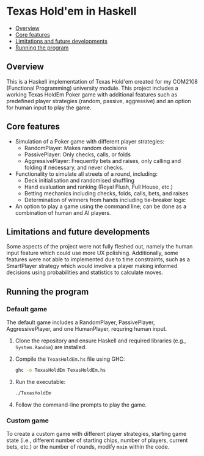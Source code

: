 # Texas Hold'em in Haskell

   * [Overview](#overview)
   * [Core features](#core-features)
   * [Limitations and future developments](#limitations-and-future-developments)
   * [Running the program](#how-to-run)

## Overview
This is a Haskell implementation of Texas Hold'em created for my COM2108 (Functional Programming) university module. This project includes a working Texas HoldEm Poker game with additional features such as predefined player strategies (random, passive, aggressive) and an option for human input to play the game.

## Core features
- Simulation of a Poker game with different player strategies:
  - RandomPlayer: Makes random decisions
  - PassivePlayer: Only checks, calls, or folds
  - AggressivePlayer: Frequently bets and raises, only calling and folding if necessary, and never checks.
- Functionality to simulate all streets of a round, including:
  - Deck initialisation and randomised shuffling
  - Hand evaluation and ranking (Royal Flush, Full House, etc.)
  - Betting mechanics including checks, folds, calls, bets, and raises
  - Determination of winners from hands including tie-breaker logic
- An option to play a game using the command line; can be done as a combination of human and AI players.

## Limitations and future developments
Some aspects of the project were not fully fleshed out, namely the human input feature which could use more UX polishing. Additionally, some features were not able to implemented due to time constraints, such as a SmartPlayer strategy which would involve a player making informed decisions using probabilities and statistics to calculate moves.

## Running the program
### Default game
The default game includes a RandomPlayer, PassivePlayer, AggressivePlayer, and one HumanPlayer, requring human input.

1) Clone the repository and ensure Haskell and required libraries (e.g., `System.Random`) are installed.
2) Compile the `TexasHoldEm.hs` file using GHC:

   ```bash
   ghc -o TexasHoldEm TexasHoldEm.hs
3) Run the executable:
   ```bash
   ./TexasHoldEm
4) Follow the command-line prompts to play the game.

### Custom game
To create a custom game with different player strategies, starting game state (i.e., different number of starting chips, number of players, current bets, etc.) or the number of rounds, modify `main` within the code.
